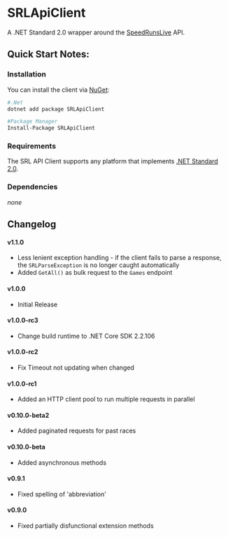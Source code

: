 # SRLApiClient
A .NET Standard 2.0 wrapper around the [SpeedRunsLive](http://speedrunslive.com) API.


## Quick Start Notes:

### Installation

You can install the client via [NuGet](https://www.nuget.org/packages/SRLApiClient):


```bash
#.Net
dotnet add package SRLApiClient

#Package Manager
Install-Package SRLApiClient
```

### Requirements

The SRL API Client supports any platform that implements [.NET Standard 2.0](https://docs.microsoft.com/en-us/dotnet/standard/net-standard#net-implementation-support).

### Dependencies

_none_

## Changelog

#### v1.1.0

- Less lenient exception handling - if the client fails to parse a response, the `SRLParseException` is no longer caught automatically
- Added `GetAll()` as bulk request to the `Games` endpoint

#### v1.0.0

- Initial Release

#### v1.0.0-rc3

- Change build runtime to .NET Core SDK 2.2.106

#### v1.0.0-rc2

- Fix Timeout not updating when changed

#### v1.0.0-rc1

- Added an HTTP client pool to run multiple requests in parallel

#### v0.10.0-beta2

- Added paginated requests for past races

#### v0.10.0-beta

- Added asynchronous methods

#### v0.9.1

- Fixed spelling of 'abbreviation'

#### v0.9.0

- Fixed partially disfunctional extension methods